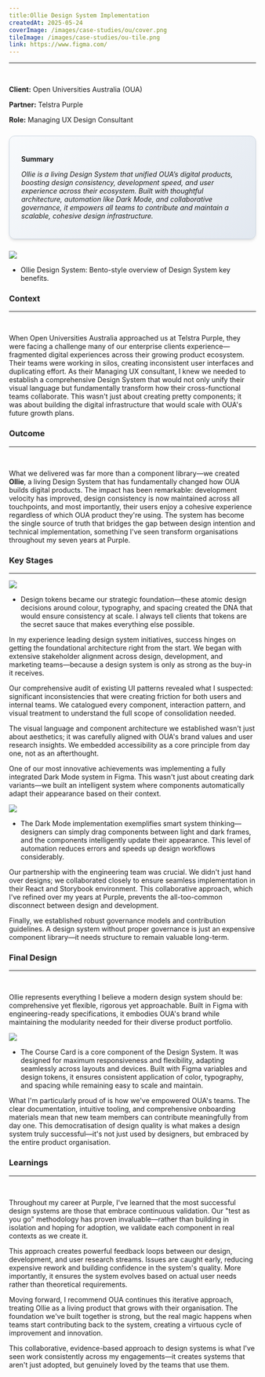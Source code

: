 ```yaml
---
title:Ollie Design System Implementation
createdAt: 2025-05-24
coverImage: /images/case-studies/ou/cover.png
tileImage: /images/case-studies/ou-tile.png
link: https://www.figma.com/
---
```


---
<br>

**Client:** Open Universities Australia (OUA)

**Partner:** Telstra Purple

**Role:** Managing UX Design Consultant  

<div style="background: linear-gradient(135deg, #f8fafc 0%, #e2e8f0 100%); border: 1px solid #cbd5e1; border-radius: 12px; padding: 1.5rem; margin: 1.5rem 0; box-shadow: 0 4px 6px -1px rgba(0, 0, 0, 0.1), 0 2px 4px -1px rgba(0, 0, 0, 0.06);">

**Summary**  

*Ollie is a living Design System that unified OUA’s digital products, boosting design consistency, development speed, and user experience across their ecosystem. Built with thoughtful architecture, automation like Dark Mode, and collaborative governance, it empowers all teams to contribute and maintain a scalable, cohesive design infrastructure.*

</div>

![](/images/case-studies/ou/OU-Bento.png)
* Ollie Design System: Bento-style overview of Design System key benefits.


### Context
---
<br>  

When Open Universities Australia approached us at Telstra Purple, they were facing a challenge many of our enterprise clients experience—fragmented digital experiences across their growing product ecosystem. Their teams were working in silos, creating inconsistent user interfaces and duplicating effort. As their Managing UX consultant, I knew we needed to establish a comprehensive Design System that would not only unify their visual language but fundamentally transform how their cross-functional teams collaborate. This wasn't just about creating pretty components; it was about building the digital infrastructure that would scale with OUA's future growth plans.

### Outcome
---
<br>  

What we delivered was far more than a component library—we created <strong>Ollie</strong>, a living Design System that has fundamentally changed how OUA builds digital products. The impact has been remarkable: development velocity has improved, design consistency is now maintained across all touchpoints, and most importantly, their users enjoy a cohesive experience regardless of which OUA product they're using. The system has become the single source of truth that bridges the gap between design intention and technical implementation, something I've seen transform organisations throughout my seven years at Purple.
  

### Key Stages
---

![](/images/case-studies/ou/OU-Test-Image2.png)
* Design tokens became our strategic foundation—these atomic design decisions around colour, typography, and spacing created the DNA that would ensure consistency at scale. I always tell clients that tokens are the secret sauce that makes everything else possible.


In my experience leading design system initiatives, success hinges on getting the foundational architecture right from the start. We began with extensive stakeholder alignment across design, development, and marketing teams—because a design system is only as strong as the buy-in it receives.


Our comprehensive audit of existing UI patterns revealed what I suspected: significant inconsistencies that were creating friction for both users and internal teams. We catalogued every component, interaction pattern, and visual treatment to understand the full scope of consolidation needed.

The visual language and component architecture we established wasn't just about aesthetics; it was carefully aligned with OUA's brand values and user research insights. We embedded accessibility as a core principle from day one, not as an afterthought.


One of our most innovative achievements was implementing a fully integrated Dark Mode system in Figma. This wasn't just about creating dark variants—we built an intelligent system where components automatically adapt their appearance based on their context.

![](/images/case-studies/ou/OU-Bento.gif)
* The Dark Mode implementation exemplifies smart system thinking—designers can simply drag components between light and dark frames, and the components intelligently update their appearance. This level of automation reduces errors and speeds up design workflows considerably.

Our partnership with the engineering team was crucial. We didn't just hand over designs; we collaborated closely to ensure seamless implementation in their React and Storybook environment. This collaborative approach, which I've refined over my years at Purple, prevents the all-too-common disconnect between design and development.

Finally, we established robust governance models and contribution guidelines. A design system without proper governance is just an expensive component library—it needs structure to remain valuable long-term.

  
### Final Design
---
<br>  

Ollie represents everything I believe a modern design system should be: comprehensive yet flexible, rigorous yet approachable. Built in Figma with engineering-ready specifications, it embodies OUA's brand while maintaining the modularity needed for their diverse product portfolio.  

![](/images/case-studies/ou/OU-CourseCard.png)
* The Course Card is a core component of the Design System. It was designed for maximum responsiveness and flexibility, adapting seamlessly across layouts and devices. Built with Figma variables and design tokens, it ensures consistent application of color, typography, and spacing while remaining easy to scale and maintain.

What I'm particularly proud of is how we've empowered OUA's teams. The clear documentation, intuitive tooling, and comprehensive onboarding materials mean that new team members can contribute meaningfully from day one. This democratisation of design quality is what makes a design system truly successful—it's not just used by designers, but embraced by the entire product organisation.

### Learnings
---
<br>  

Throughout my career at Purple, I've learned that the most successful design systems are those that embrace continuous validation. Our "test as you go" methodology has proven invaluable—rather than building in isolation and hoping for adoption, we validate each component in real contexts as we create it.

This approach creates powerful feedback loops between our design, development, and user research streams. Issues are caught early, reducing expensive rework and building confidence in the system's quality. More importantly, it ensures the system evolves based on actual user needs rather than theoretical requirements.

Moving forward, I recommend OUA continues this iterative approach, treating Ollie as a living product that grows with their organisation. The foundation we've built together is strong, but the real magic happens when teams start contributing back to the system, creating a virtuous cycle of improvement and innovation.

This collaborative, evidence-based approach to design systems is what I've seen work consistently across my engagements—it creates systems that aren't just adopted, but genuinely loved by the teams that use them.